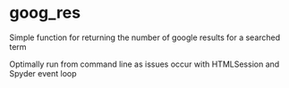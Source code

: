 # goog_res
Simple function for returning the number of google results for a searched term

Optimally run from command line as issues occur with HTMLSession and Spyder event loop
